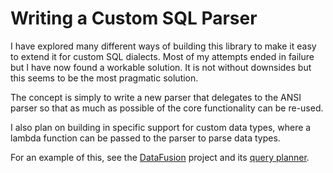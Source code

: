 <!---
  Licensed to the Apache Software Foundation (ASF) under one
  or more contributor license agreements.  See the NOTICE file
  distributed with this work for additional information
  regarding copyright ownership.  The ASF licenses this file
  to you under the Apache License, Version 2.0 (the
  "License"); you may not use this file except in compliance
  with the License.  You may obtain a copy of the License at

    http://www.apache.org/licenses/LICENSE-2.0

  Unless required by applicable law or agreed to in writing,
  software distributed under the License is distributed on an
  "AS IS" BASIS, WITHOUT WARRANTIES OR CONDITIONS OF ANY
  KIND, either express or implied.  See the License for the
  specific language governing permissions and limitations
  under the License.
-->

# Writing a Custom SQL Parser

I have explored many different ways of building this library to make it easy to extend it for custom SQL dialects. Most of my attempts ended in failure but I have now found a workable solution. It is not without downsides but this seems to be the most pragmatic solution.

The concept is simply to write a new parser that delegates to the ANSI parser so that as much as possible of the core functionality can be re-used.

I also plan on building in specific support for custom data types, where a lambda function can be passed to the parser to parse data types.

For an example of this, see the [DataFusion](https://github.com/apache/arrow-datafusion) project and its [query planner](https://github.com/apache/arrow-datafusion/tree/master/datafusion/sql).

